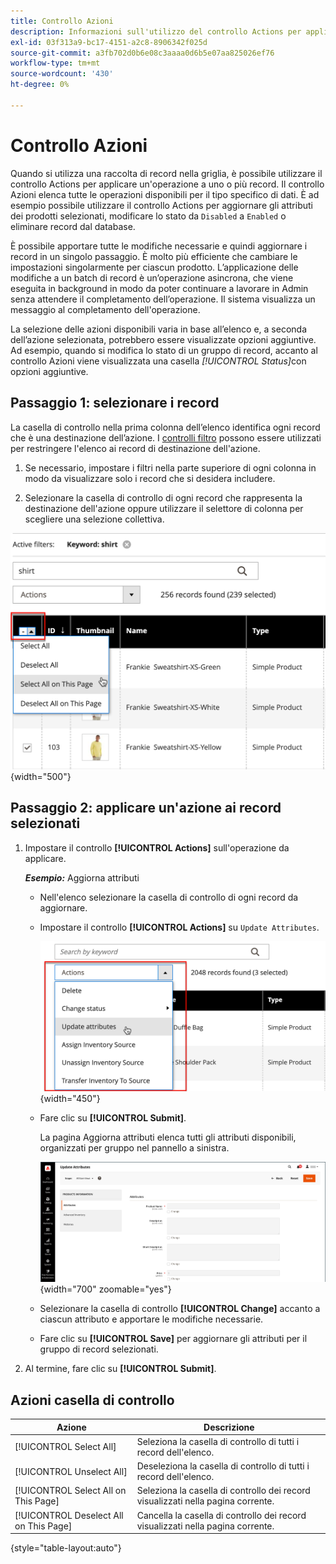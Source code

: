 ```yaml
---
title: Controllo Azioni
description: Informazioni sull'utilizzo del controllo Actions per applicare un'operazione a uno o più record nell'Admin.
exl-id: 03f313a9-bc17-4151-a2c8-8906342f025d
source-git-commit: a3fb702d0b6e08c3aaaa0d6b5e07aa825026ef76
workflow-type: tm+mt
source-wordcount: '430'
ht-degree: 0%

---
```


# Controllo Azioni

Quando si utilizza una raccolta di record nella griglia, è possibile utilizzare il controllo Actions per applicare un&#39;operazione a uno o più record. Il controllo Azioni elenca tutte le operazioni disponibili per il tipo specifico di dati. È ad esempio possibile utilizzare il controllo Actions per aggiornare gli attributi dei prodotti selezionati, modificare lo stato da `Disabled` a `Enabled` o eliminare record dal database.

È possibile apportare tutte le modifiche necessarie e quindi aggiornare i record in un singolo passaggio. È molto più efficiente che cambiare le impostazioni singolarmente per ciascun prodotto. L’applicazione delle modifiche a un batch di record è un’operazione asincrona, che viene eseguita in background in modo da poter continuare a lavorare in Admin senza attendere il completamento dell’operazione. Il sistema visualizza un messaggio al completamento dell&#39;operazione.

La selezione delle azioni disponibili varia in base all’elenco e, a seconda dell’azione selezionata, potrebbero essere visualizzate opzioni aggiuntive. Ad esempio, quando si modifica lo stato di un gruppo di record, accanto al controllo Azioni viene visualizzata una casella _[!UICONTROL Status]_&#x200B;con opzioni aggiuntive.

## Passaggio 1: selezionare i record

La casella di controllo nella prima colonna dell’elenco identifica ogni record che è una destinazione dell’azione. I [controlli filtro](admin-grid-controls.md) possono essere utilizzati per restringere l&#39;elenco ai record di destinazione dell&#39;azione.

1. Se necessario, impostare i filtri nella parte superiore di ogni colonna in modo da visualizzare solo i record che si desidera includere.

1. Selezionare la casella di controllo di ogni record che rappresenta la destinazione dell&#39;azione oppure utilizzare il selettore di colonna per scegliere una selezione collettiva.

![Seleziona o deseleziona tutto o tutto a pagina](./assets/action-change-selection.png){width="500"}

## Passaggio 2: applicare un&#39;azione ai record selezionati

1. Impostare il controllo **[!UICONTROL Actions]** sull&#39;operazione da applicare.

   **_Esempio:_** Aggiorna attributi

   - Nell&#39;elenco selezionare la casella di controllo di ogni record da aggiornare.

   - Impostare il controllo **[!UICONTROL Actions]** su `Update Attributes`.

     ![Selezionare l&#39;azione Aggiorna attributi](./assets/action-select.png){width="450"}

   - Fare clic su **[!UICONTROL Submit]**.

     La pagina Aggiorna attributi elenca tutti gli attributi disponibili, organizzati per gruppo nel pannello a sinistra.

     ![Aggiorna pagina attributi](./assets/action-update-attributes.png){width="700" zoomable="yes"}

   - Selezionare la casella di controllo **[!UICONTROL Change]** accanto a ciascun attributo e apportare le modifiche necessarie.

   - Fare clic su **[!UICONTROL Save]** per aggiornare gli attributi per il gruppo di record selezionati.

1. Al termine, fare clic su **[!UICONTROL Submit]**.

## Azioni casella di controllo

| Azione | Descrizione |
|--- |--- |
| [!UICONTROL Select All] | Seleziona la casella di controllo di tutti i record dell&#39;elenco. |
| [!UICONTROL Unselect All] | Deseleziona la casella di controllo di tutti i record dell&#39;elenco. |
| [!UICONTROL Select All on This Page] | Seleziona la casella di controllo dei record visualizzati nella pagina corrente. |
| [!UICONTROL Deselect All on This Page] | Cancella la casella di controllo dei record visualizzati nella pagina corrente. |

{style="table-layout:auto"}
